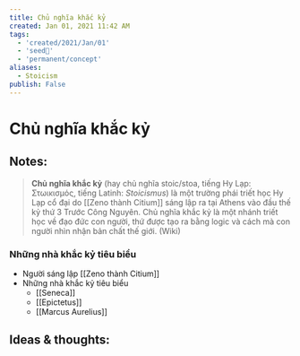 ```yaml
---
title: Chủ nghĩa khắc kỷ
created: Jan 01, 2021 11:42 AM
tags:
  - 'created/2021/Jan/01'
  - 'seed🥜'
  - 'permanent/concept'
aliases:
  - Stoicism
publish: False
---
```

# Chủ nghĩa khắc kỷ

## Notes:
>**Chủ nghĩa khắc kỷ** (hay chủ nghĩa stoic/stoa, tiếng Hy Lạp: Στωικισμός, tiếng Latinh: _Stoicismus_) là một trường phái triết học Hy Lạp cổ đại do [[Zeno thành Citium]] sáng lập ra tại Athens vào đầu thế kỷ thứ 3 Trước Công Nguyên. Chủ nghĩa khắc kỷ là một nhánh triết học về đạo đức con người, thứ được tạo ra bằng logic và cách mà con người nhìn nhận bản chất thế giới. (Wiki)

### Những nhà khắc kỷ tiêu biểu
- Người sáng lập [[Zeno thành Citium]] 
- Những nhà khắc kỷ tiêu biểu
	- [[Seneca]]
	- [[Epictetus]]
	- [[Marcus Aurelius]]

## Ideas & thoughts:
